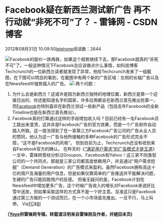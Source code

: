 
# Facebook疑在新西兰测试新广告 再不行动就“非死不可”了？ - 雷锋网 - CSDN博客


2012年08月31日 10:09:50[leiphone](https://me.csdn.net/leiphone)阅读数：2644


![](http://www.leiphone.com/wp-content/uploads/2012/08/black-facebook.png)Facebook的股价一跌再跌，如果这个趋势继续下去，那Facebook就真的“非死不可”了。一般这种情况下Facebook总应该做点什么事情，如科技博客Techcrunch的一位新西兰读者就发现了异常，他给Techcrunch发来了一组截图，在下图可以明显的看到，在截图中有两个新的广告区域：左侧的长幅广告以及在Newsfeed中强势插入的广告。
![](http://www.leiphone.com/wp-content/uploads/2012/08/huge-facebook-ads.jpg)
两个问题：
1. 为什么会是新西兰？这或许是因为新西兰独特的地理位置，新西兰是第一个迎接日出的、你还能知道名字的国家，许多应用都会在新西兰首先推出抢第一，而[Facebook](http://leiphone.com/tag/facebook)也特别喜欢在新西兰测试一些新产品（包括去年Facebook的全新Timeline也是在新西兰首先推出）。
2. Facebook真的打算通过这样的手段增加收入吗？目前已经有一名Facebook员工跳出来澄清，这并非是Facebook广告的官方效果，而是一个广告软件自动插入所致。这一提法得到了在一家第三方Facebook广告公司的广告从业人员的赞同，他认为这一广告与他所接触的多种Facebook的广告形式完全不搭，“这不是Facebook的风格”。
但到目前为止，Techcrunch还没有收到来自Facebook官方的确认。
在昨天的《[“满足用户需求”的广告模式才是王道](http://www.leiphone.com/0829-danice-groupon-yahoo.html)》一文中，雷锋网曾经分析过Groupon、Facebook和Yahoo！这三家不同类型公司的一个共同点，那就是三家公司都高度依赖用户，并且通过“用户需求挖掘”（Demand
 Generation）的广告模式来盈利。虽然Facebook拥有高达十亿的用户及海量的用户信息，但是如果仅靠简单的广告推送并不能解决问题，生硬的广告只能招致用户的反感。
但毫无疑问的是，Facebook计划在Newsfeed中增加更多广告，这个时候广告收入的增长对Facebook来说好比雪中送炭，但如果采取这样的方式真不是一个好主意。没准这只是Facebook通过第三方做的一个测试而已，在一个小市场首先推出，一旦不行，马上叫停。
Via[TC](http://techcrunch.com/2012/08/30/is-facebook-testing-out-new-newsfeed-and-skyscraper-display-ad-units-in-new-zealand/)&[BI](http://www.businessinsider.com/if-these-huge-obnoxious-facebook-ads-are-real-then-we-know-how-desperate-the-company-has-become-2012-8#ixzz252XNneAF)



**（****[Yoyo](http://www.leiphone.com/author/yoyo)****供****雷锋网****专稿，转载请注明来自雷锋网及作者，并链回本页)**


